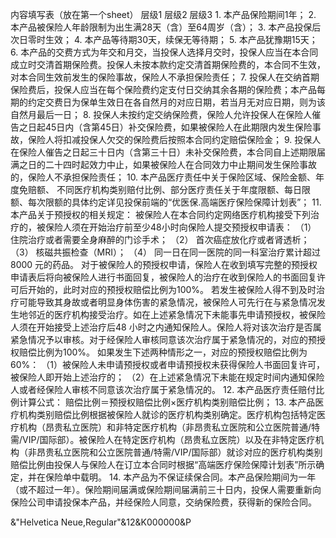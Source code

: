 内容填写表（放在第一个sheet）
	层级1	层级2	层级3
	1. 本产品保险期间1年；
	2. 本产品被保险人年龄限制为出生满28天（含）至64周岁（含）；
	3. 本产品投保后次日零时生效；
	4. 本产品等待期30天，续保无等待期；
	5. 本产品犹豫期15天；
	6. 本产品的交费方式为年交和月交，当投保人选择月交时，投保人应当在本合同成立时交清首期保险费。投保人未按本款约定交清首期保险费的，本合同不生效，对本合同生效前发生的保险事故，保险人不承担保险责任；
	7. 投保人在交纳首期保险费后，投保人应当在每个保险费约定支付日交纳其余各期的保险费；本产品每期的约定交费日为保单生效日在各自然月的对应日期，若当月无对应日期，则为该自然月最后一日；
	8. 投保人未按约定交纳保险费，保险人允许投保人在保险人催告之日起45日内（含第45日）补交保险费，如果被保险人在此期限内发生保险事故，保险人将扣减投保人欠交的保险费后按照本合同约定赔偿保险金；
	9. 投保人在保险人催告之日起三十日内（含第三十日）未补交保险费，本合同自上述期限届满之日的二十四时起效力中止，如果被保险人在合同效力中止期间发生保险事故的，保险人不承担保险责任；
	10. 本产品医疗责任中关于保险区域、保险金额、年度免赔额、 不同医疗机构类别赔付比例、部分医疗责任关于年度限额、每日限额、每次限额的具体约定详见投保前端的“优医保.高端医疗保险保障计划表”；
	11. 本产品关于预授权的相关规定：
		被保险人在本合同约定网络医疗机构接受下列治疗的，被保险人须在开始治疗前至少48小时向保险人提交预授权申请表：
			（1） 住院治疗或者需要全身麻醉的门诊手术； 
			（2） 首次癌症放化疗或者肾透析； 
			（3） 核磁共振检查（MRI）； 
			（4） 同一日在同一医院的同一科室治疗累计超过 8000 元的药品。 
		对于被保险人的预授权申请，保险人在收到填写完整的预授权申请表后将向被保险人进行书面回复，被保险人的治疗在收到保险人的书面回复许可后开始的，此时对应的预授权赔偿比例为100%。
		若发生被保险人得不到及时治疗可能导致其身故或者明显身体伤害的紧急情况，被保险人可先行在与紧急情况发生地邻近的医疗机构接受治疗。如在上述紧急情况下未能事先申请预授权，被保险人须在开始接受上述治疗后48 小时之内通知保险人。保险人将对该次治疗是否属紧急情况予以审核。对于经保险人审核同意该次治疗属于紧急情况的，对应的预授权赔偿比例为100%。
		如果发生下述两种情形之一，对应的预授权赔偿比例为60%：
			（1）被保险人未申请预授权或者申请预授权未获得保险人书面回复许可，被保险人即开始上述治疗的；
			（2）在上述紧急情况下未能在规定时间内通知保险人或者经保险人审核不同意该次治疗属于紧急情况的。
	12. 本产品医疗责任赔付比例计算公式：
		赔偿比例＝预授权赔偿比例×医疗机构类别赔偿比例；
	13. 本产品医疗机构类别赔偿比例根据被保险人就诊的医疗机构类别确定。医疗机构包括特定医疗机构（昂贵私立医院）和非特定医疗机构（非昂贵私立医院和公立医院普通/特需/VIP/国际部）。被保险人在特定医疗机构（昂贵私立医院）以及在非特定医疗机构（非昂贵私立医院和公立医院普通/特需/VIP/国际部）就诊对应的医疗机构类别赔偿比例由投保人与保险人在订立本合同时根据“高端医疗保险保障计划表”所示确定，并在保险单中载明。
	14. 本产品为不保证续保合同。本产品保险期间为一年（或不超过一年）。保险期间届满或保险期间届满前三十日内，投保人需要重新向保险公司申请投保本产品，并经保险人同意，交纳保险费，获得新的保险合同。

&"Helvetica Neue,Regular"&12&K000000&P	


